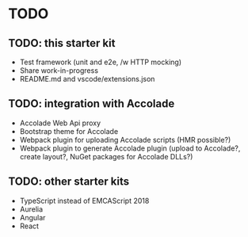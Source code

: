 # TODO

## TODO: this starter kit

- Test framework (unit and e2e, /w HTTP mocking)
- Share work-in-progress
- README.md and vscode/extensions.json

## TODO: integration with Accolade

- Accolade Web Api proxy
- Bootstrap theme for Accolade
- Webpack plugin for uploading Accolade scripts (HMR possible?)
- Webpack plugin to generate Accolade plugin (upload to Accolade?, create layout?, NuGet packages for Accolade DLLs?)

## TODO: other starter kits

- TypeScript instead of EMCAScript 2018
- Aurelia
- Angular
- React
